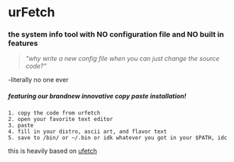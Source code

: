 # urFetch
### the system info tool with **NO** configuration file and **NO** built in features
> *"why write a new config file when you can just change the source code?"*

-literally no one ever




##### featuring our brandnew innovative copy paste installation!
    1. copy the code from urfetch
    2. open your favorite text editor
    3. paste
    4. fill in your distro, ascii art, and flavor text
    5. save to /bin/ or ~/.bin or idk whatever you got in your $PATH, idc
    
this is heavily based on [ufetch](https://gitlab.com/jschx/ufetch)
